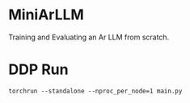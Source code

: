 # MiniArLLM

Training and Evaluating an Ar LLM from scratch.

# DDP Run
```
torchrun --standalone --nproc_per_node=1 main.py
```